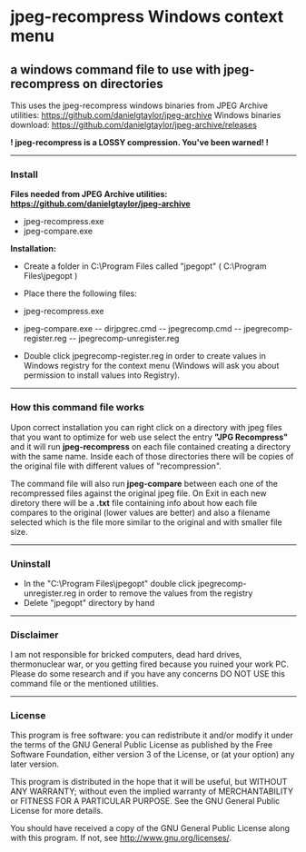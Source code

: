 # jpeg-recompress Windows context menu

## a windows command file to use with jpeg-recompress on directories

This uses the jpeg-recompress windows binaries from JPEG Archive utilities: https://github.com/danielgtaylor/jpeg-archive
Windows binaries download: https://github.com/danielgtaylor/jpeg-archive/releases

**! jpeg-recompress is a LOSSY compression. You've been warned! !**

----------------

### Install

**Files needed from JPEG Archive utilities: https://github.com/danielgtaylor/jpeg-archive**
- jpeg-recompress.exe
- jpeg-compare.exe

**Installation:**
- Create a folder in C:\Program Files called "jpegopt" ( C:\Program Files\jpegopt )
- Place there the following files:
- jpeg-recompress.exe
- jpeg-compare.exe
-- dirjpgrec.cmd
-- jpegrecomp.cmd
-- jpegrecomp-register.reg
-- jpegrecomp-unregister.reg

- Double click jpegrecomp-register.reg in order to create values in Windows registry for the context menu (Windows will ask you about permission to install values into Registry).

----------------

### How this command file works

Upon correct installation you can right click on a directory with jpeg files that you want to optimize for web use select the entry **"JPG Recompress"** and it will run **jpeg-recompress** on each file contained creating a directory with the same name. Inside each of those directories there will be copies of the original file with different values of "recompression".

The command file will also run **jpeg-compare** between each one of the recompressed files against the original jpeg file. On Exit in each new diretory there will be a **.txt** file containing info about how each file compares to the original (lower values are better) and also a filename selected which is the file more similar to the original and with smaller file size.

----------------

### Uninstall

- In the "C:\Program Files\jpegopt" double click jpegrecomp-unregister.reg in order to remove the values from the registry
- Delete "jpegopt" directory by hand

----------------

### Disclaimer

I am not responsible for bricked computers, dead hard drives, thermonuclear war,
or you getting fired because you ruined your work PC. Please do some research and
if you have any concerns DO NOT USE this command file or the mentioned utilities. 

----------------

### License

This program is free software: you can redistribute it and/or modify
it under the terms of the GNU General Public License as published by
the Free Software Foundation, either version 3 of the License, or
(at your option) any later version.

This program is distributed in the hope that it will be useful,
but WITHOUT ANY WARRANTY; without even the implied warranty of
MERCHANTABILITY or FITNESS FOR A PARTICULAR PURPOSE.  See the
GNU General Public License for more details.

You should have received a copy of the GNU General Public License
along with this program.  If not, see <http://www.gnu.org/licenses/>.







